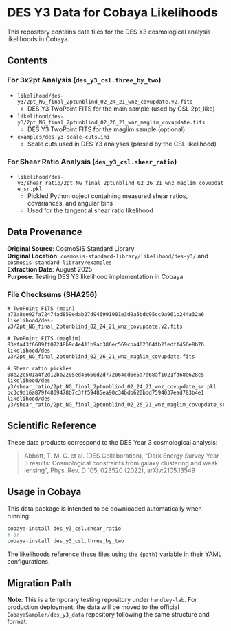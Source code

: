 # DES Y3 Data for Cobaya Likelihoods

This repository contains data files for the DES Y3 cosmological analysis likelihoods in Cobaya.

## Contents

### For 3x2pt Analysis (`des_y3_csl.three_by_two`)
- `likelihood/des-y3/2pt_NG_final_2ptunblind_02_24_21_wnz_covupdate.v2.fits`
  - DES Y3 TwoPoint FITS for the main sample (used by CSL 2pt_like)
- `likelihood/des-y3/2pt_NG_final_2ptunblind_02_26_21_wnz_maglim_covupdate.fits`
  - DES Y3 TwoPoint FITS for the maglim sample (optional)
- `examples/des-y3-scale-cuts.ini`
  - Scale cuts used in DES Y3 analyses (parsed by the CSL likelihood)

### For Shear Ratio Analysis (`des_y3_csl.shear_ratio`) 
- `likelihood/des-y3/shear_ratio/2pt_NG_final_2ptunblind_02_26_21_wnz_maglim_covupdate_sr.pkl`
  - Pickled Python object containing measured shear ratios, covariances, and angular bins
  - Used for the tangential shear ratio likelihood

## Data Provenance

**Original Source**: CosmoSIS Standard Library  
**Original Location**: `cosmosis-standard-library/likelihood/des-y3/` and `cosmosis-standard-library/examples`  
**Extraction Date**: August 2025  
**Purpose**: Testing DES Y3 likelihood implementation in Cobaya

### File Checksums (SHA256)

```
# TwoPoint FITS (main)
a72a8ee02fa72474ad859edab27d946991901e3d9a5bdc95cc9a961b244a32a6  likelihood/des-y3/2pt_NG_final_2ptunblind_02_24_21_wnz_covupdate.v2.fits

# TwoPoint FITS (maglim)
83efa43f6609ff07248b9c4e411b9ab386ec569cba402364fb21edff456e8b76  likelihood/des-y3/2pt_NG_final_2ptunblind_02_26_21_wnz_maglim_covupdate.fits

# Shear ratio pickles
08e22c501a4f2d12bb2205ed46650d2d772064cd6e5a7d68af1021fd68e628c5  likelihood/des-y3/shear_ratio/2pt_NG_final_2ptunblind_02_24_21_wnz_covupdate_sr.pkl
bc3c9d16a879f4809478b7c3ff59485ea90c34bdb620bdd7594037ead783b4e1  likelihood/des-y3/shear_ratio/2pt_NG_final_2ptunblind_02_26_21_wnz_maglim_covupdate_sr.pkl
```

## Scientific Reference

These data products correspond to the DES Year 3 cosmological analysis:

> Abbott, T. M. C. et al. (DES Collaboration), "Dark Energy Survey Year 3 results: Cosmological constraints from galaxy clustering and weak lensing", Phys. Rev. D 105, 023520 (2022), arXiv:2105.13549

## Usage in Cobaya

This data package is intended to be downloaded automatically when running:

```bash
cobaya-install des_y3_csl.shear_ratio
# or
cobaya-install des_y3_csl.three_by_two  
```

The likelihoods reference these files using the `{path}` variable in their YAML configurations.

## Migration Path

**Note**: This is a temporary testing repository under `handley-lab`. For production deployment, the data will be moved to the official `CobayaSampler/des_y3_data` repository following the same structure and format.

